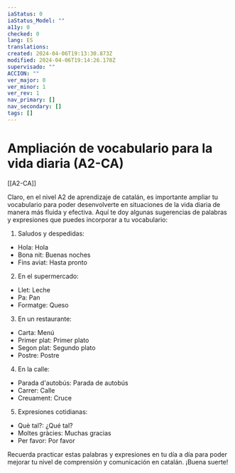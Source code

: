 ```yaml
---
iaStatus: 0
iaStatus_Model: ""
a11y: 0
checked: 0
lang: ES
translations: 
created: 2024-04-06T19:13:30.873Z
modified: 2024-04-06T19:14:26.178Z
supervisado: ""
ACCION: ""
ver_major: 0
ver_minor: 1
ver_rev: 1
nav_primary: []
nav_secondary: []
tags: []
---
```

# Ampliación de vocabulario para la vida diaria (A2-CA)

[[A2-CA]]

Claro, en el nivel A2 de aprendizaje de catalán, es importante ampliar tu vocabulario para poder desenvolverte en situaciones de la vida diaria de manera más fluida y efectiva. Aquí te doy algunas sugerencias de palabras y expresiones que puedes incorporar a tu vocabulario:

1. Saludos y despedidas:
- Hola: Hola
- Bona nit: Buenas noches
- Fins aviat: Hasta pronto

2. En el supermercado:
- Llet: Leche
- Pa: Pan
- Formatge: Queso

3. En un restaurante:
- Carta: Menú
- Primer plat: Primer plato
- Segon plat: Segundo plato
- Postre: Postre

4. En la calle:
- Parada d'autobús: Parada de autobús
- Carrer: Calle
- Creuament: Cruce

5. Expresiones cotidianas:
- Què tal?: ¿Qué tal?
- Moltes gràcies: Muchas gracias
- Per favor: Por favor

Recuerda practicar estas palabras y expresiones en tu día a día para poder mejorar tu nivel de comprensión y comunicación en catalán. ¡Buena suerte!
